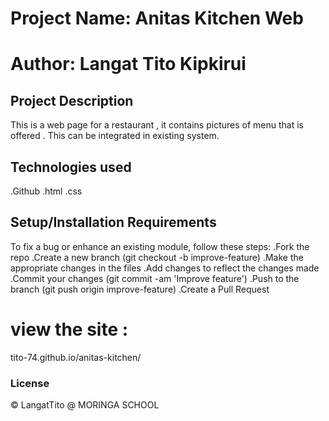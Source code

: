 # Project Name: Anitas Kitchen Web
# Author: Langat Tito Kipkirui
## Project Description
This is a web page for a restaurant , it contains pictures of menu that is offered . This can be integrated in existing system.

## Technologies used
.Github
.html
.css
## Setup/Installation Requirements
To fix a bug or enhance an existing module, follow these steps:
.Fork the repo .Create a new branch (git checkout -b improve-feature) .Make the appropriate changes in the files .Add changes to reflect the changes made .Commit your changes (git commit -am 'Improve feature') .Push to the branch (git push origin improve-feature) .Create a Pull Request
# view the site :
tito-74.github.io/anitas-kitchen/
### License
© LangatTito @ MORINGA SCHOOL